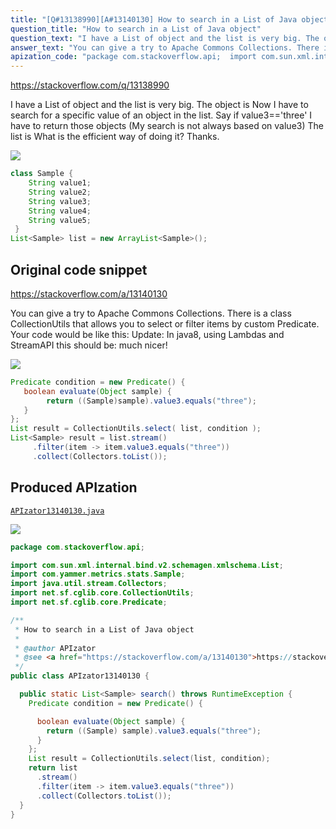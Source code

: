 ```yaml
---
title: "[Q#13138990][A#13140130] How to search in a List of Java object"
question_title: "How to search in a List of Java object"
question_text: "I have a List of object and the list is very big. The object is Now I have to search for a specific value of an object in the list. Say if value3=='three'  I have to return those objects (My search is not always based on value3) The list is What is the efficient way of doing it? Thanks."
answer_text: "You can give a try to Apache Commons Collections. There is a class CollectionUtils that allows you to select or filter items by custom Predicate. Your code would be like this: Update: In java8, using Lambdas and StreamAPI this should be: much nicer!"
apization_code: "package com.stackoverflow.api;  import com.sun.xml.internal.bind.v2.schemagen.xmlschema.List; import com.yammer.metrics.stats.Sample; import java.util.stream.Collectors; import net.sf.cglib.core.CollectionUtils; import net.sf.cglib.core.Predicate;  /**  * How to search in a List of Java object  *  * @author APIzator  * @see <a href=\"https://stackoverflow.com/a/13140130\">https://stackoverflow.com/a/13140130</a>  */ public class APIzator13140130 {    public static List<Sample> search() throws RuntimeException {     Predicate condition = new Predicate() {        boolean evaluate(Object sample) {         return ((Sample) sample).value3.equals(\"three\");       }     };     List result = CollectionUtils.select(list, condition);     return list       .stream()       .filter(item -> item.value3.equals(\"three\"))       .collect(Collectors.toList());   } }"
---
```


https://stackoverflow.com/q/13138990

I have a List of object and the list is very big. The object is
Now I have to search for a specific value of an object in the list. Say if value3==&#x27;three&#x27;  I have to return those objects (My search is not always based on value3)
The list is
What is the efficient way of doing it?
Thanks.


<div class="code-logo"><img src="/stackoverflow.png" /></div>

```java
class Sample {
    String value1;
    String value2;
    String value3;
    String value4;
    String value5;
 }
List<Sample> list = new ArrayList<Sample>();
```


## Original code snippet

https://stackoverflow.com/a/13140130

You can give a try to Apache Commons Collections.
There is a class CollectionUtils that allows you to select or filter items by custom Predicate.
Your code would be like this:
Update:
In java8, using Lambdas and StreamAPI this should be:
much nicer!

<div class="code-logo"><img src="/stackoverflow.png" /></div>

```java
Predicate condition = new Predicate() {
   boolean evaluate(Object sample) {
        return ((Sample)sample).value3.equals("three");
   }
};
List result = CollectionUtils.select( list, condition );
List<Sample> result = list.stream()
     .filter(item -> item.value3.equals("three"))
     .collect(Collectors.toList());
```

## Produced APIzation

[`APIzator13140130.java`](https://github.com/pasqualesalza/apization-temp-data/raw/master/search/APIzator13140130.java)

<div class="code-logo"><img src="/apizator.png" /></div>

```java
package com.stackoverflow.api;

import com.sun.xml.internal.bind.v2.schemagen.xmlschema.List;
import com.yammer.metrics.stats.Sample;
import java.util.stream.Collectors;
import net.sf.cglib.core.CollectionUtils;
import net.sf.cglib.core.Predicate;

/**
 * How to search in a List of Java object
 *
 * @author APIzator
 * @see <a href="https://stackoverflow.com/a/13140130">https://stackoverflow.com/a/13140130</a>
 */
public class APIzator13140130 {

  public static List<Sample> search() throws RuntimeException {
    Predicate condition = new Predicate() {

      boolean evaluate(Object sample) {
        return ((Sample) sample).value3.equals("three");
      }
    };
    List result = CollectionUtils.select(list, condition);
    return list
      .stream()
      .filter(item -> item.value3.equals("three"))
      .collect(Collectors.toList());
  }
}

```